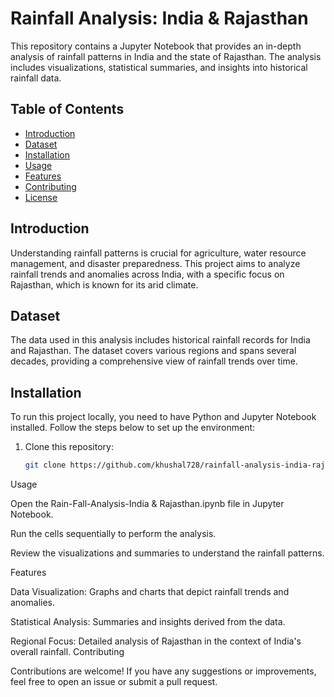 # Rainfall Analysis: India & Rajasthan

This repository contains a Jupyter Notebook that provides an in-depth analysis of rainfall patterns in India and the state of Rajasthan. The analysis includes visualizations, statistical summaries, and insights into historical rainfall data.

## Table of Contents
- [Introduction](#introduction)
- [Dataset](#dataset)
- [Installation](#installation)
- [Usage](#usage)
- [Features](#features)
- [Contributing](#contributing)
- [License](#license)

## Introduction
Understanding rainfall patterns is crucial for agriculture, water resource management, and disaster preparedness. This project aims to analyze rainfall trends and anomalies across India, with a specific focus on Rajasthan, which is known for its arid climate.

## Dataset
The data used in this analysis includes historical rainfall records for India and Rajasthan. The dataset covers various regions and spans several decades, providing a comprehensive view of rainfall trends over time.

## Installation
To run this project locally, you need to have Python and Jupyter Notebook installed. Follow the steps below to set up the environment:

1. Clone this repository:
   ```bash
   git clone https://github.com/khushal728/rainfall-analysis-india-rajasthan.git

Usage

Open the Rain-Fall-Analysis-India & Rajasthan.ipynb file in Jupyter Notebook.

Run the cells sequentially to perform the analysis.

Review the visualizations and summaries to understand the rainfall patterns.

Features

Data Visualization: Graphs and charts that depict rainfall trends and anomalies.

Statistical Analysis: Summaries and insights derived from the data.

Regional Focus: Detailed analysis of Rajasthan in the context of India's overall rainfall.
Contributing

Contributions are welcome! If you have any suggestions or improvements, feel free to open an issue or submit a pull request.

